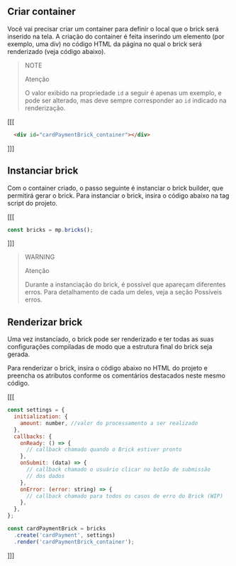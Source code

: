 ## Criar container

Você vai precisar criar um container para definir o local que o brick será inserido na tela. A criação do container é feita inserindo um elemento (por exemplo, uma div) no código HTML da página no qual o brick será renderizado (veja código abaixo). 


> NOTE
>
> Atenção
>
> O valor exibido na propriedade `id` a seguir é apenas um exemplo, e pode ser alterado, mas deve sempre corresponder ao `id` indicado na renderização.

[[[
```html
  <div id="cardPaymentBrick_container"></div>
```
]]]


## Instanciar brick

Com o container criado, o passo seguinte é instanciar o brick builder, que permitirá gerar o brick. Para instanciar o brick, insira o código abaixo na tag script do projeto.


[[[
```javascript
const bricks = mp.bricks();
```
]]]


> WARNING
>
> Atenção
>
> Durante a instanciação do brick, é possível que apareçam diferentes erros. Para detalhamento de cada um deles, veja a seção Possíveis erros.


## Renderizar brick

Uma vez instanciado, o brick pode ser renderizado e ter todas as suas configurações compiladas de modo que a estrutura final do brick seja gerada.

Para renderizar o brick, insira o código abaixo no HTML do projeto e preencha os atributos conforme os comentários destacados neste mesmo código.


[[[
```javascript
const settings = {
  initialization: {
    amount: number, //valor do processamento a ser realizado
  },
  callbacks: {
    onReady: () => {
      // callback chamado quando o Brick estiver pronto
    },
    onSubmit: (data) => {
      // callback chamado o usuário clicar no botão de submissão
      // dos dados
    },
    onError: (error: string) => { 
      // callback chamado para todos os casos de erro do Brick (WIP)
    },
  },
};

const cardPaymentBrick = bricks
  .create('cardPayment', settings)
  .render('cardPaymentBrick_container');
```
]]]